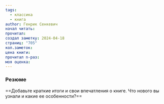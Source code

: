 ```yaml
---
tags:
  - классика
  - книга
author: Генрик Сенкевич
начал читать: 
прочитал: 
создал заметку: 2024-04-18
страниц: "705"
кол.заметок: 
цена книги: 
прочитал n-раз: 
моя оценка:
---
```

### Резюме
==Добавьте краткие итоги и свои впечатления о книге. Что нового вы узнали и какие ее особенности?==
